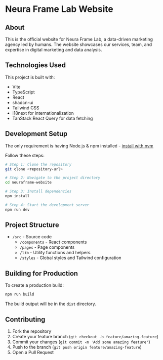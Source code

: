 # Neura Frame Lab Website

## About

This is the official website for Neura Frame Lab, a data-driven marketing agency led by humans. The website showcases our services, team, and expertise in digital marketing and data analysis.

## Technologies Used

This project is built with:

- Vite
- TypeScript
- React
- shadcn-ui
- Tailwind CSS
- i18next for internationalization
- TanStack React Query for data fetching

## Development Setup

The only requirement is having Node.js & npm installed - [install with nvm](https://github.com/nvm-sh/nvm#installing-and-updating)

Follow these steps:

```sh
# Step 1: Clone the repository
git clone <repository-url>

# Step 2: Navigate to the project directory
cd neuraframe-website

# Step 3: Install dependencies
npm install

# Step 4: Start the development server
npm run dev
```

## Project Structure

- `/src` - Source code
  - `/components` - React components
  - `/pages` - Page components
  - `/lib` - Utility functions and helpers
  - `/styles` - Global styles and Tailwind configuration

## Building for Production

To create a production build:

```sh
npm run build
```

The build output will be in the `dist` directory.

## Contributing

1. Fork the repository
2. Create your feature branch (`git checkout -b feature/amazing-feature`)
3. Commit your changes (`git commit -m 'Add some amazing feature'`)
4. Push to the branch (`git push origin feature/amazing-feature`)
5. Open a Pull Request

